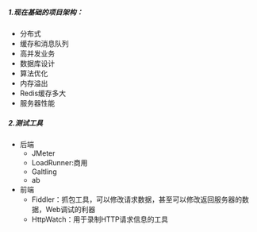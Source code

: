 ##### 1.现在基础的项目架构：

- 分布式
- 缓存和消息队列
- 高并发业务
- 数据库设计
- 算法优化
- 内存溢出
- Redis缓存多大
- 服务器性能

##### 2.测试工具

- 后端
  - JMeter
  - LoadRunner:商用
  - Galtling
  - ab
- 前端
  - Fiddler：抓包工具，可以修改请求数据，甚至可以修改返回服务器的数据，Web调试的利器
  - HttpWatch：用于录制HTTP请求信息的工具


